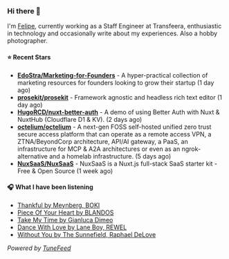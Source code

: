 ### Hi there 👋

I'm [Felipe](https://felipevm.com), currently working as a Staff Engineer at Transfeera, enthusiastic in technology and occasionally write about my experiences. Also a hobby photographer.

#### ⭐ Recent Stars
- **[EdoStra/Marketing-for-Founders](https://github.com/EdoStra/Marketing-for-Founders)** - A hyper-practical collection of marketing resources for founders looking to grow their startup (1 day ago)
- **[prosekit/prosekit](https://github.com/prosekit/prosekit)** - Framework agnostic and headless rich text editor  (1 day ago)
- **[HugoRCD/nuxt-better-auth](https://github.com/HugoRCD/nuxt-better-auth)** - A demo of using Better Auth with Nuxt &amp; NuxtHub (Cloudflare D1 &amp; KV). (2 days ago)
- **[octelium/octelium](https://github.com/octelium/octelium)** - A next-gen FOSS self-hosted unified zero trust secure access platform that can operate as a remote access VPN, a ZTNA/BeyondCorp architecture, API/AI gateway, a PaaS, an infrastructure for MCP &amp; A2A architectures or even as an ngrok-alternative and a homelab infrastructure. (5 days ago)
- **[NuxSaaS/NuxSaaS](https://github.com/NuxSaaS/NuxSaaS)** - NuxSaaS is a Nuxt.js full-stack SaaS starter kit - Free &amp; Open Source (1 week ago)

#### 🎧 What I have been listening
- [Thankful by Meynberg, BOKI](https://open.spotify.com/track/3dC62XwKsZGMO8O3pgJTF5)
- [Piece Of Your Heart by BLANDOS](https://open.spotify.com/track/1ciZCp2L8t9nI4rRtdmZyX)
- [Take My Time by Gianluca Dimeo](https://open.spotify.com/track/2Tu8mjszRR7iWXRr4Lwa2a)
- [Dance With Love by Lane Boy, REWEL](https://open.spotify.com/track/2pUaNqhJTtxNYgr53w2bzW)
- [Without You by The Sunnefield, Raphael DeLove](https://open.spotify.com/track/5EAiXazkqYkWf55Sk9plLy)

_Powered by [TuneFeed](https://tunefeed.app?ref=github.com)_
